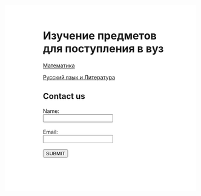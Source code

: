 <html>

<head>
  
<meta charset="utf-8">
  
<title>Русский язык</title>
<style>
  #main{
  background-image: url("https://c7.alamy.com/comp/M4RGKF/the-background-in-many-compositions-gives-the-whole-project-a-climate-M4RGKF.jpg");
  width: 100%;
  height: 100%;
  }
 .backg{
  background-color: white;
  padding: 25px 50px 75px 100px;
  } 
</style>

</head>


<body>
  <div id="main">
  <div class="backg">
<h1>Изучение предметов для поступления в вуз</h1>

<a href="http://mftna.github.io/math.html">Математика</a>

<p><a href="http://mftna.github.io/russian.html">Русский язык и Литература</a></p>
<h2>Contact us</h2>
<form>
  Name:<br>
  <input type="text"><br><br>
  Email:<br>
  <input type="text"><br><br>
  <button>SUBMIT</button>
  
  
</form>
</div>
</div>
</body>

</html>
